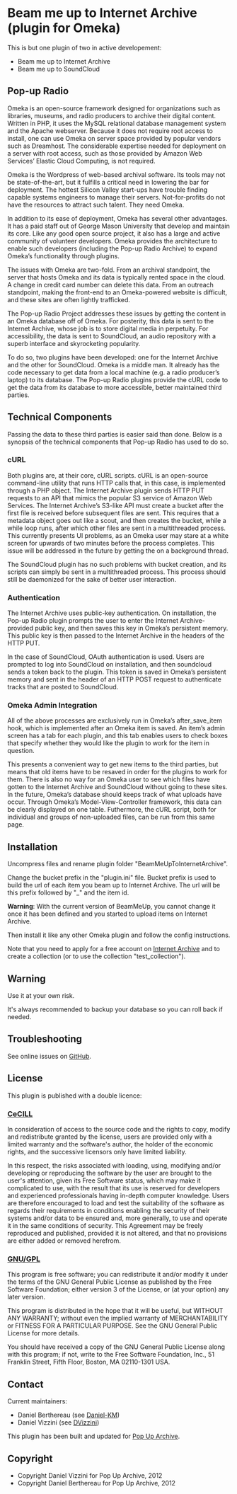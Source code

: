 Beam me up to Internet Archive (plugin for Omeka)
=================================================


This is but one plugin of two in active developement: 
* Beam me up to Internet Archive
* Beam me up to SoundCloud


Pop-up Radio
------------

Omeka is an open-source framework designed for organizations such as libraries,
museums, and radio producers to archive their digital content. Written in PHP,
it uses the MySQL relational database management system and the Apache
webserver. Because it does not require root access to install, one can use Omeka
on server space provided by popular vendors such as Dreamhost. The considerable
expertise needed for deployment on a server with root access, such as those
provided by Amazon Web Services’ Elastic Cloud Computing, is not required.

Omeka is the Wordpress of web-based archival software. Its tools may not be
state-of-the-art, but it fulfills a critical need in lowering the bar for
deployment. The hottest Silicon Valley start-ups have trouble finding capable
systems engineers to manage their servers. Not-for-profits do not have the
resources to attract such talent. They need Omeka.

In addition to its ease of deployment, Omeka has several other advantages. It
has a paid staff out of George Mason University that develop and maintain its
core. Like any good open source project, it also has a large and active
community of volunteer developers. Omeka provides the architecture to enable
such developers (including the Pop-up Radio Archive) to expand Omeka’s
functionality through plugins.

The issues with Omeka are two-fold. From an archival standpoint, the server that
hosts Omeka and its data is typically rented space in the cloud. A change in
credit card number can delete this data. From an outreach standpoint, making the
front-end to an Omeka-powered website is difficult, and these sites are often
lightly trafficked.

The Pop-up Radio Project addresses these issues by getting the content in an
Omeka database off of Omeka. For posterity, this data is sent to the Internet
Archive, whose job is to store digital media in perpetuity. For accessibility,
the data is sent to SoundCloud, an audio repository with a superb interface and
skyrocketing popularity.

To do so, two plugins have been developed: one for the Internet Archive and the
other for SoundCloud. Omeka is a middle man. It already has the code necessary
to get data from a local machine (e.g. a radio producer’s laptop) to its
database. The Pop-up Radio plugins provide the cURL code to get the data from
its database to more accessible, better maintained third parties.


Technical Components
--------------------

Passing the data to these third parties is easier said than done. Below is a
synopsis of the technical components that Pop-up Radio has used to do so.

### cURL
Both plugins are, at their core, cURL scripts. cURL is an open-source
command-line utility that runs HTTP calls that, in this case, is implemented
through a PHP object. The Internet Archive plugin sends HTTP PUT requests to an
API that mimics the popular S3 service of Amazon Web Services. The Internet
Archive’s S3-like API must create a bucket after the first file is received
before subsequent files are sent. This requires that a metadata object goes out
like a scout, and then creates the bucket, while a while loop runs, after which
other files are sent in a multithreaded process. This currently presents UI
problems, as an Omeka user may stare at a white screen for upwards of two
minutes before the process completes. This issue will be addressed in the future
by getting the on a background thread.

The SoundCloud plugin has no such problems with bucket creation, and its scripts
can simply be sent in a multithreaded process. This process should still be
daemonized for the sake of better user interaction.


### Authentication
The Internet Archive uses public-key authentication. On installation, the
Pop-up Radio plugin prompts the user to enter the Internet Archive-provided
public key, and then saves this key in Omeka’s persistent memory. This public
key is then passed to the Internet Archive in the headers of the HTTP PUT.

In the case of SoundCloud, OAuth authentication is used. Users are prompted to
log into SoundCloud on installation, and then soundcloud sends a token back to
the plugin. This token is saved in Omeka’s persistent memory and sent in the
header of an HTTP POST request to authenticate tracks that are posted to
SoundCloud.

### Omeka Admin Integration
All of the above processes are exclusively run in Omeka’s after_save_item hook,
which is implemented after an Omeka item is saved. An item’s admin screen has a
tab for each plugin, and this tab enables users to check boxes that specify
whether they would like the plugin to work for the item in question.

This presents a convenient way to get new items to the third parties, but means
that old items have to be resaved in order for the plugins to work for them.
There is also no way for an Omeka user to see which files have gotten to the
Internet Archive and SoundCloud without going to these sites. In the future,
Omeka’s database should keeps track of what uploads have occur. Through Omeka’s
Model-View-Controller framework, this data can be clearly displayed on one
table. Futhermore, the cURL script, both for individual and groups of
non-uploaded files, can be run from this same page.


Installation
------------

Uncompress files and rename plugin folder "BeamMeUpToInternetArchive".

Change the bucket prefix in the "plugin.ini" file.
Bucket prefix is used to build the url of each item you beam up to Internet
Archive. The url will be this prefix followed by "_" and the item id.

**Warning**: With the current version of BeamMeUp, you cannot change it once it
has been defined and you started to upload items on Internet Archive.

Then install it like any other Omeka plugin and follow the config instructions.

Note that you need to apply for a free account on [Internet Archive][2] and
to create a collection (or to use the collection "test_collection").


Warning
-------

Use it at your own risk.

It's always recommended to backup your database so you can roll back if needed.


Troubleshooting
---------------

See online issues on [GitHub][3].


License
-------

This plugin is published with a double licence:

### [CeCILL][4]

In consideration of access to the source code and the rights to copy,
modify and redistribute granted by the license, users are provided only
with a limited warranty and the software's author, the holder of the
economic rights, and the successive licensors only have limited liability.

In this respect, the risks associated with loading, using, modifying
and/or developing or reproducing the software by the user are brought to
the user's attention, given its Free Software status, which may make it
complicated to use, with the result that its use is reserved for
developers and experienced professionals having in-depth computer
knowledge. Users are therefore encouraged to load and test the
suitability of the software as regards their requirements in conditions
enabling the security of their systems and/or data to be ensured and,
more generally, to use and operate it in the same conditions of
security. This Agreement may be freely reproduced and published,
provided it is not altered, and that no provisions are either added or
removed herefrom.

### [GNU/GPL][5]

This program is free software; you can redistribute it and/or modify it under
the terms of the GNU General Public License as published by the Free Software
Foundation; either version 3 of the License, or (at your option) any later
version.

This program is distributed in the hope that it will be useful, but WITHOUT
ANY WARRANTY; without even the implied warranty of MERCHANTABILITY or FITNESS
FOR A PARTICULAR PURPOSE. See the GNU General Public License for more
details.

You should have received a copy of the GNU General Public License along with
this program; if not, write to the Free Software Foundation, Inc.,
51 Franklin Street, Fifth Floor, Boston, MA 02110-1301 USA.


Contact
-------

Current maintainers:

* Daniel Berthereau (see [Daniel-KM][6])
* Daniel Vizzini (see [DVizzini][7])

This plugin has been built and updated for [Pop Up Archive][8].


Copyright
---------

* Copyright Daniel Vizzini for Pop Up Archive, 2012
* Copyright Daniel Berthereau for Pop Up Archive, 2012


[1]: http://www.omeka.org "Omeka.org"
[2]: http://archive.org "Internet Archive"
[3]: https://github.com/popuparchive/BeamMeUpToInternetArchive/Issues "GitHub BeamMeUpToInternetArchive"
[4]: http://www.cecill.info/licences/Licence_CeCILL_V2-en.html "CeCILL"
[5]: https://www.gnu.org/licenses/gpl-3.0.html "GNU/GPL"
[6]: http://github.com/Daniel-KM "Daniel Berthereau"
[7]: http://github.com/dvizzini "Daniel Vizzini"
[8]: http://popuparchive.org/ "Pop Up Archive"
